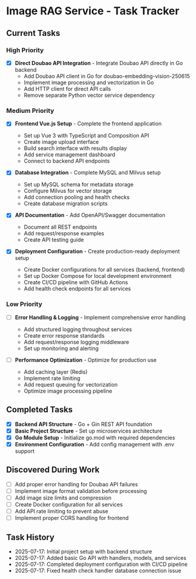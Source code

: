 # Image RAG Service - Task Tracker

## Current Tasks

### High Priority
- [x] **Direct Doubao API Integration** - Integrate Doubao API directly in Go backend
  - Add Doubao API client in Go for doubao-embedding-vision-250615
  - Implement image processing and vectorization in Go
  - Add HTTP client for direct API calls
  - Remove separate Python vector service dependency

### Medium Priority
- [x] **Frontend Vue.js Setup** - Complete the frontend application
  - Set up Vue 3 with TypeScript and Composition API
  - Create image upload interface
  - Build search interface with results display
  - Add service management dashboard
  - Connect to backend API endpoints

- [x] **Database Integration** - Complete MySQL and Milvus setup
  - Set up MySQL schema for metadata storage
  - Configure Milvus for vector storage
  - Add connection pooling and health checks
  - Create database migration scripts

- [x] **API Documentation** - Add OpenAPI/Swagger documentation
  - Document all REST endpoints
  - Add request/response examples
  - Create API testing guide

- [x] **Deployment Configuration** - Create production-ready deployment setup
  - Create Docker configurations for all services (backend, frontend)
  - Set up Docker Compose for local development environment
  - Create CI/CD pipeline with GitHub Actions
  - Add health check endpoints for all services

### Low Priority
- [ ] **Error Handling & Logging** - Implement comprehensive error handling
  - Add structured logging throughout services
  - Create error response standards
  - Add request/response logging middleware
  - Set up monitoring and alerting

- [ ] **Performance Optimization** - Optimize for production use
  - Add caching layer (Redis)
  - Implement rate limiting
  - Add request queuing for vectorization
  - Optimize image processing pipeline

## Completed Tasks
- [x] **Backend API Structure** - Go + Gin REST API foundation
- [x] **Basic Project Structure** - Set up microservices architecture
- [x] **Go Module Setup** - Initialize go.mod with required dependencies
- [x] **Environment Configuration** - Add config management with .env support

## Discovered During Work
- [ ] Add proper error handling for Doubao API failures
- [ ] Implement image format validation before processing
- [ ] Add image size limits and compression
- [ ] Create Docker configuration for all services
- [ ] Add API rate limiting to prevent abuse
- [ ] Implement proper CORS handling for frontend

## Task History
- 2025-07-17: Initial project setup with backend structure
- 2025-07-17: Added basic Go API with handlers, models, and services
- 2025-07-17: Completed deployment configuration with CI/CD pipeline
- 2025-07-17: Fixed health check handler database connection issue